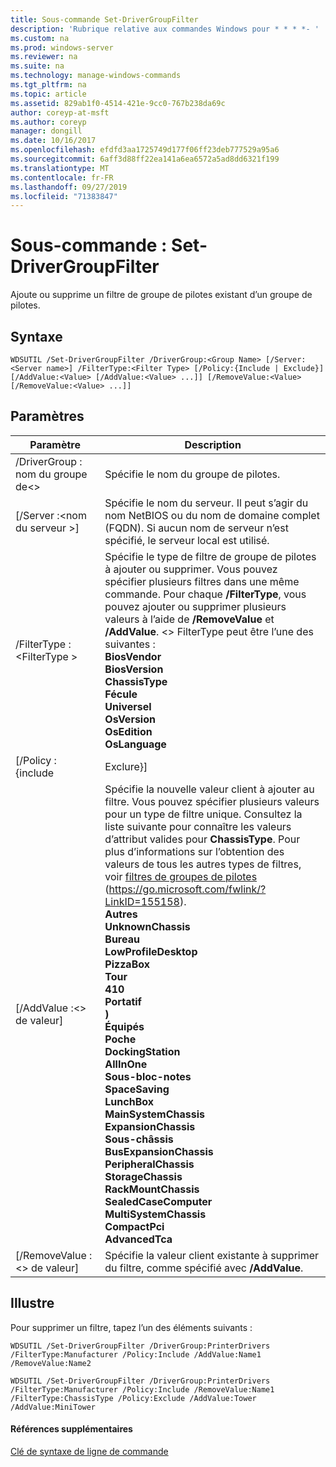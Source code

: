 ```yaml
---
title: Sous-commande Set-DriverGroupFilter
description: 'Rubrique relative aux commandes Windows pour * * * *- '
ms.custom: na
ms.prod: windows-server
ms.reviewer: na
ms.suite: na
ms.technology: manage-windows-commands
ms.tgt_pltfrm: na
ms.topic: article
ms.assetid: 829ab1f0-4514-421e-9cc0-767b238da69c
author: coreyp-at-msft
ms.author: coreyp
manager: dongill
ms.date: 10/16/2017
ms.openlocfilehash: efdfd3aa1725749d177f06ff23deb777529a95a6
ms.sourcegitcommit: 6aff3d88ff22ea141a6ea6572a5ad8dd6321f199
ms.translationtype: MT
ms.contentlocale: fr-FR
ms.lasthandoff: 09/27/2019
ms.locfileid: "71383847"
---
```

# <a name="subcommand-set-drivergroupfilter"></a>Sous-commande : Set-DriverGroupFilter



Ajoute ou supprime un filtre de groupe de pilotes existant d’un groupe de pilotes.

## <a name="syntax"></a>Syntaxe

```
WDSUTIL /Set-DriverGroupFilter /DriverGroup:<Group Name> [/Server:<Server name>] /FilterType:<Filter Type> [/Policy:{Include | Exclude}] [/AddValue:<Value> [/AddValue:<Value> ...]] [/RemoveValue:<Value> [/RemoveValue:<Value> ...]]
```

## <a name="parameters"></a>Paramètres

|         Paramètre          |                                                                                                                                                                                                                                                                                                                                                                                                                                                                               Description                                                                                                                                                                                                                                                                                                                                                                                                                                                                               |
|----------------------------|-------------------------------------------------------------------------------------------------------------------------------------------------------------------------------------------------------------------------------------------------------------------------------------------------------------------------------------------------------------------------------------------------------------------------------------------------------------------------------------------------------------------------------------------------------------------------------------------------------------------------------------------------------------------------------------------------------------------------------------------------------------------------------------------------------------------------------------------------------------------------------------------------------------------------------------------------------------------------|
| /DriverGroup : nom du groupe de\<> |                                                                                                                                                                                                                                                                                                                                                                                                                                                                 Spécifie le nom du groupe de pilotes.                                                                                                                                                                                                                                                                                                                                                                                                                                                                 |
|  [/Server :\<nom du serveur >]  |                                                                                                                                                                                                                                                                                                                                                                                                                Spécifie le nom du serveur. Il peut s’agir du nom NetBIOS ou du nom de domaine complet (FQDN). Si aucun nom de serveur n’est spécifié, le serveur local est utilisé.                                                                                                                                                                                                                                                                                                                                                                                                                 |
| /FilterType :\<FilterType >  |                                                                                                                                                                                                                                                                       Spécifie le type de filtre de groupe de pilotes à ajouter ou supprimer. Vous pouvez spécifier plusieurs filtres dans une même commande. Pour chaque **/FilterType**, vous pouvez ajouter ou supprimer plusieurs valeurs à l’aide de **/RemoveValue** et **/AddValue**. \<> FilterType peut être l’une des suivantes :</br>**BiosVendor**</br>**BiosVersion**</br>**ChassisType**</br>**Fécule**</br>**Universel**</br>**OsVersion**</br>**OsEdition**</br>**OsLanguage**                                                                                                                                                                                                                                                                        |
|     [/Policy : {include      |                                                                                                                                                                                                                                                                                                                                                                                                                                                                                Exclure}]                                                                                                                                                                                                                                                                                                                                                                                                                                                                                |
|    [/AddValue :\<> de valeur]    | Spécifie la nouvelle valeur client à ajouter au filtre. Vous pouvez spécifier plusieurs valeurs pour un type de filtre unique. Consultez la liste suivante pour connaître les valeurs d’attribut valides pour **ChassisType**. Pour plus d’informations sur l’obtention des valeurs de tous les autres types de filtres, voir [filtres de groupes de pilotes](https://go.microsoft.com/fwlink/?LinkID=155158) (<https://go.microsoft.com/fwlink/?LinkID=155158>).</br>**Autres**</br>**UnknownChassis**</br>**Bureau**</br>**LowProfileDesktop**</br>**PizzaBox**</br>**Tour**</br>**410**</br>**Portatif**</br>**)**</br>**Équipés**</br>**Poche**</br>**DockingStation**</br>**AllInOne**</br>**Sous-bloc-notes**</br>**SpaceSaving**</br>**LunchBox**</br>**MainSystemChassis**</br>**ExpansionChassis**</br>**Sous-châssis**</br>**BusExpansionChassis**</br>**PeripheralChassis**</br>**StorageChassis**</br>**RackMountChassis**</br>**SealedCaseComputer**</br>**MultiSystemChassis**</br>**CompactPci**</br>**AdvancedTca** |
|  [/RemoveValue :\<> de valeur]   |                                                                                                                                                                                                                                                                                                                                                                                                                                     Spécifie la valeur client existante à supprimer du filtre, comme spécifié avec **/AddValue**.                                                                                                                                                                                                                                                                                                                                                                                                                                      |

## <a name="BKMK_examples"></a>Illustre

Pour supprimer un filtre, tapez l’un des éléments suivants :
```
WDSUTIL /Set-DriverGroupFilter /DriverGroup:PrinterDrivers /FilterType:Manufacturer /Policy:Include /AddValue:Name1 /RemoveValue:Name2
```
```
WDSUTIL /Set-DriverGroupFilter /DriverGroup:PrinterDrivers /FilterType:Manufacturer /Policy:Include /RemoveValue:Name1 /FilterType:ChassisType /Policy:Exclude /AddValue:Tower /AddValue:MiniTower
```

#### <a name="additional-references"></a>Références supplémentaires

[Clé de syntaxe de ligne de commande](command-line-syntax-key.md)